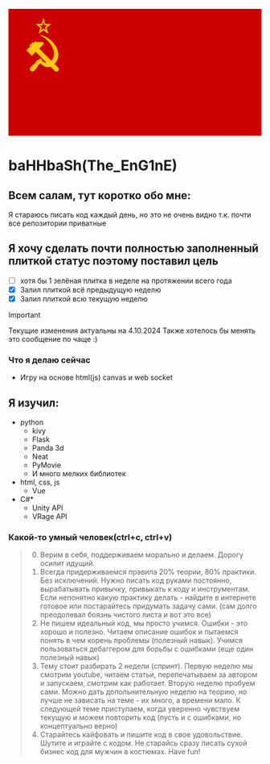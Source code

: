 ![Ussr img](/sssr.png)
# baHHbaSh(The_EnG1nE)
## Всем салам, тут коротко обо мне:
Я стараюсь писать код каждый день, но это не очень видно т.к. почти все репозитории приватные
## Я хочу сделать почти полностью заполненный плиткой статус поэтому поставил цель
- [ ] хотя бы 1 зелёная плитка в неделе на протяжении всего года
- [x] Залил плиткой всё предыдущую неделю
- [x] Залил плиткой всю текущую неделю
> [!IMPORTANT]
> Текущие изменения актуальны на 4.10.2024 Также хотелось бы менять это сообщение по чаще :)
### Что я делаю сейчас
- Игру на основе html(js) canvas и web socket
## Я изучил:
- python
  - kivy
  - Flask
  - Panda 3d
  - Neat
  - PyMovie
  - И много мелких библиотек
- html, css, js
  - Vue
- C#*
  - Unity API
  - VRage API
### Какой-то умный человек(ctrl+c, ctrl+v)
> 0. Верим в себя, поддерживаем морально и делаем. Дорогу осилит идущий.
> 1. Всегда придерживаемся правила 20% теории, 80% практики. Без исключений. Нужно писать код руками постоянно, вырабатывать привычку, привыкать к коду и инструментам. Если непонятно какую практику делать - найдите в интернете готовое или постарайтесь придумать задачу сами. (сам долго преодолевал боязнь чистого листа и вот это все)
> 2. Не пишем идеальный код, мы просто учимся. Ошибки - это хорошо и полезно. Читаем описание ошибок и пытаемся понять в чем корень проблемы (полезный навык). Учимся пользоваться дебаггером для борьбы с ошибками (еще один полезный навык)
> 3. Тему стоит разбирать 2 недели (спринт). Первую неделю мы смотрим youtube, читаем статьи, перепечатываем за автором и запускаем, смотрим как работает. Вторую неделю пробуем сами. Можно дать допольнительную неделю на теорию, но лучше не зависать на теме - их много, а времени мало. К следующей теме приступаем, когда уверенно чувствуем текущую и можем повторить код (пусть и с ошибками, но концептуально верно)
> 4. Старайтесь кайфовать и пишите код в свое удовольствие. Шутите и играйте с кодом. Не старайсь сразу писать сухой бизнес код для мужчин в костюмах. Have fun!
<!--
**baHHbaSh/baHHbaSh** is a ✨ _special_ ✨ repository because its `README.md` (this file) appears on your GitHub profile.

Here are some ideas to get you started:

- 🔭 I’m currently working on ...
- 🌱 I’m currently learning ...
- 👯 I’m looking to collaborate on ...
- 🤔 I’m looking for help with ...
- 💬 Ask me about ...
- 📫 How to reach me: ...
- 😄 Pronouns: ...
- ⚡ Fun fact: ...
-->
